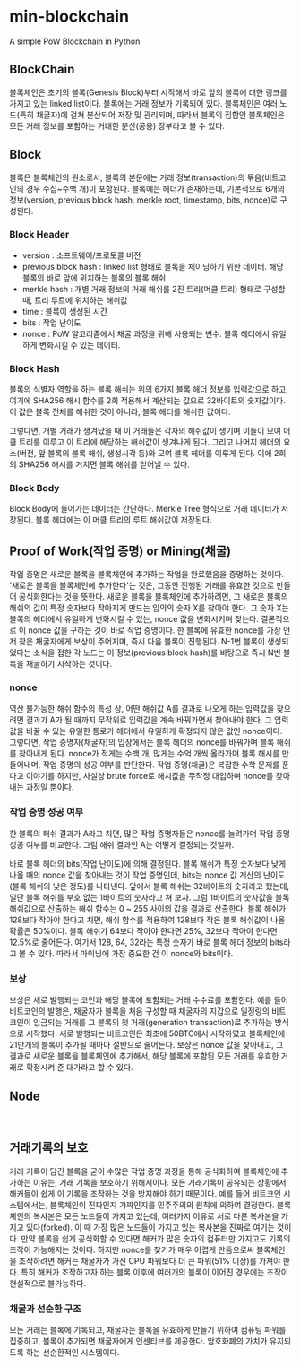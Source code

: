 # min-blockchain
A simple PoW Blockchain in Python

## BlockChain
블록체인은 초기의 블록(Genesis Block)부터 시작해서 바로 앞의 블록에 대한 링크를 가지고 있는 linked list이다. 블록에는 거래 정보가 기록되어 있다. 블록체인은 여러 노드(특히 채굴자)에 걸쳐 분산되어 저장 및 관리되며, 따라서 블록의 집합인 블록체인은 모든 거래 정보를 포함하는 거대한 분산(공용) 장부라고 볼 수 있다.

## Block
블록은 블록체인의 원소로서, 블록의 본문에는 거래 정보(transaction)의 묶음(비트코인의 경우 수십~수백 개)이 포함된다. 블록에는 헤더가 존재하는데, 기본적으로 6개의 정보(version, previous block hash, merkle root, timestamp, bits, nonce)로 구성된다.
### Block Header
- version : 소프트웨어/프로토콜 버전
- previous block hash : linked list 형태로 블록을 체이닝하기 위한 데이터. 해당 블록의 바로 앞에 위치하는 블록의 블록 해쉬
- merkle hash : 개별 거래 정보의 거래 해쉬를 2진 트리(머클 트리) 형태로 구성할 때, 트리 루트에 위치하는 해쉬값
- time : 블록이 생성된 시간
- bits : 작업 난이도
- nonce : PoW 알고리즘에서 채굴 과정을 위해 사용되는 변수. 블록 헤더에서 유일하게 변화시킬 수 있는 데이터.
### Block Hash
블록의 식별자 역할을 하는 블록 해쉬는 위의 6가지 블록 헤더 정보를 입력값으로 하고, 여기에 SHA256 해시 함수를 2회 적용해서 계산되는 값으로 32바이트의 숫자값이다. 이 값은 블록 전체를 해쉬한 것이 아니라, 블록 헤더를 해쉬한 값이다.

그렇다면, 개별 거래가 생겨났을 때 이 거래들은 각자의 해쉬값이 생기며 이들이 모여 머클 트리를 이루고 이 트리에 해당하는 해쉬값이 생겨나게 된다. 그리고 나머지 헤더의 요소(버전, 앞 블록의 블록 해쉬, 생성시각 등)와 모여 블록 헤더를 이루게 된다. 이에 2회의 SHA256 해시를 거치면 블록 해쉬를 얻어낼 수 있다.
### Block Body
Block Body에 들어가는 데이터는 간단하다. Merkle Tree 형식으로 거래 데이터가 저장된다. 블록 헤더에는 이 머클 트리의 루트 해쉬값이 저장된다.

## Proof of Work(작업 증명) or Mining(채굴)
작업 증명은 새로운 블록을 블록체인에 추가하는 작업을 완료했음을 증명하는 것이다. '새로운 블록을 블록체인에 추가한다'는 것은, 그동안 진행된 거래를 유효한 것으로 만들어 공식화한다는 것을 뜻한다. 새로운 블록을 블록체인에 추가하려면, 그 새로운 블록의 해쉬의 값이 특정 숫자보다 작아지게 만드는 임의의 숫자 X를 찾아야 한다. 그 숫자 X는 블록의 헤더에서 유일하게 변화시킬 수 있는, nonce 값을 변화시키며 찾는다. 결론적으로 이 nonce 값을 구하는 것이 바로 작업 증명이다. 한 블록에 유효한 nonce를 가장 먼저 찾은 채굴자에게 보상이 주어지며, 즉시 다음 블록이 진행된다. N-1번 블록이 생성되었다는 소식을 접한 각 노드는 이 정보(previous block hash)를 바탕으로 즉시 N번 블록을 채굴하기 시작하는 것이다.
### nonce
역산 불가능한 해쉬 함수의 특성 상, 어떤 해쉬값 A를 결과로 나오게 하는 입력값을 찾으려면 결과가 A가 될 때까지 무작위로 입력값을 계속 바꿔가면서 찾아내야 한다. 그 입력 값을 바꿀 수 있는 유일한 통로가 헤더에서 유일하게 확정되지 않은 값인 nonce이다. 그렇다면, 작업 증명자(채굴자)의 입장에서는 블록 헤더의 nonce를 바꿔가며 블록 해쉬를 찾아내게 된다. nonce가 적게는 수백 개, 많게는 수억 개씩 올라가며 블록 해시를 만들어내며, 작업 증명의 성공 여부를 판단한다. 작업 증명(채굴)은 복잡한 수학 문제를 푼다고 이야기를 하지만, 사실상 brute force로 해시값을 무작정 대입하며 nonce를 찾아내는 과정일 뿐이다.
### 작업 증명 성공 여부
한 블록의 해쉬 결과가 A라고 치면, 많은 작업 증명자들은 nonce를 늘려가며 작업 증명 성공 여부를 비교한다. 그럼 해쉬 결과인 A는 어떻게 결정되는 것일까.

바로 블록 헤더의 bits(작업 난이도)에 의해 결정된다. 블록 해쉬가 특정 숫자보다 낮게 나올 때의 nonce 값을 찾아내는 것이 작업 증명인데, bits는 nonce 값 계산의 난이도(블록 해쉬의 낮은 정도)를 나타낸다. 앞에서 블록 해쉬는 32바이트의 숫자라고 했는데, 일단 블록 해쉬를 부호 없는 1바이트의 숫자라고 쳐 보자. 그럼 1바이트의 숫자값을 블록 해쉬값으로 산출하는 해쉬 함수는 0 ~ 255 사이의 값을 결과로 산출한다. 블록 해쉬가 128보다 작아야 한다고 치면, 해쉬 함수를 적용하여 128보다 작은 블록 해쉬값이 나올 확률은 50%이다. 블록 해쉬가 64보다 작아야 한다면 25%, 32보다 작아야 한다면 12.5%로 줄어든다. 여기서 128, 64, 32라는 특정 숫자가 바로 블록 헤더 정보의 bits라고 볼 수 있다. 따라서 마이닝에 가장 중요한 건 이 nonce와 bits이다.
### 보상
보상은 새로 발행되는 코인과 해당 블록에 포함되는 거래 수수료를 포함한다. 예를 들어 비트코인의 발행은, 채굴자가 블록을 처음 구성할 때 채굴자의 지갑으로 일정량의 비트코인이 입금되는 거래를 그 블록의 첫 거래(generation transaction)로 추가하는 방식으로 시작했다. 새로 발행되는 비트코인은 최초에 50BTC에서 시작하였고 블록체인에 21만개의 블록이 추가될 때마다 절반으로 줄어든다. 보상은 nonce 값을 찾아내고, 그 결과로 새로운 블록을 블록체인에 추가해서, 해당 블록에 포함된 모든 거래를 유효한 거래로 확정시켜 준 대가라고 할 수 있다.

## Node
.

## 거래기록의 보호
거래 기록이 담긴 블록을 굳이 수많은 작업 증명 과정을 통해 공식화하여 블록체인에 추가하는 이유는, 거래 기록을 보호하기 위해서이다. 모든 거래기록이 공유되는 상황에서 해커들이 쉽게 이 기록을 조작하는 것을 방지해야 하기 때문이다. 예를 들어 비트코인 시스템에서는, 블록체인이 진짜인지 가짜인지를 민주주의의 원칙에 의하여 결정한다. 블록체인의 복사본은 모든 노드들이 가지고 있는데, 여러가지 이유로 서로 다른 복사본을 가지고 있다(forked). 이 때 가장 많은 노드들이 가지고 있는 복사본을 진짜로 여기는 것이다. 만약 블록을 쉽게 공식화할 수 있다면 해커가 많은 숫자의 컴퓨터만 가지고도 기록의 조작이 가능해지는 것이다. 하지만 nonce를 찾기가 매우 어렵게 만듬으로써 블록체인을 조작하려면 해커는 채굴자가 가진 CPU 파워보다 더 큰 파워(51% 이상)를 가져야 한다. 특히 해커가 조작하고자 하는 블록 이후에 여러개의 블록이 이어진 경우에는 조작이 현실적으로 불가능하다.
### 채굴과 선순환 구조
모든 거래는 블록에 기록되고, 채굴자는 블록을 유효하게 만들기 위하여 컴퓨팅 파워를 집중하고, 블록이 추가되면 채굴자에게 인센티브를 제공한다. 암호화폐의 가치가 유지되도록 하는 선순환적인 시스템이다.
